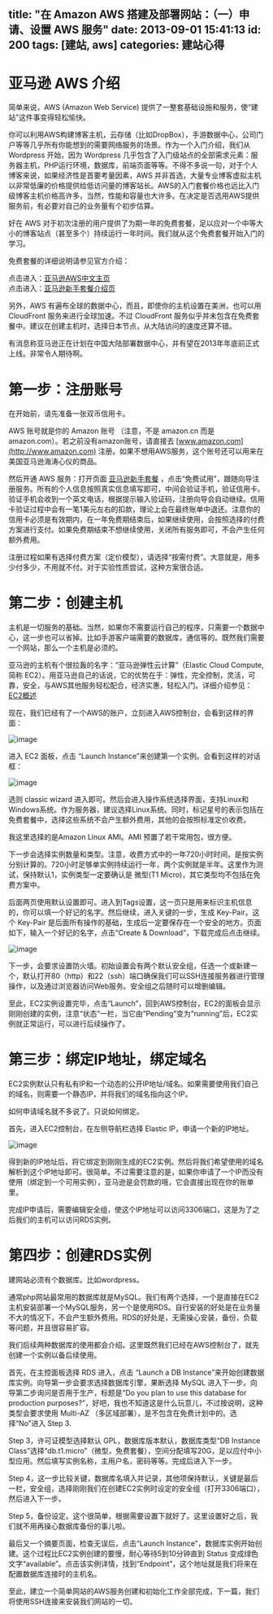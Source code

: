 title: "在 Amazon AWS 搭建及部署网站：（一）申请、设置 AWS 服务"
date: 2013-09-01 15:41:13
id: 200
tags: [建站, aws]
categories: 建站心得
---

# 亚马逊 AWS 介绍

简单来说，AWS (Amazon Web Service) 提供了一整套基础设施和服务，使“建站”这件事变得轻松愉快。

你可以利用AWS构建博客主机，云存储（比如DropBox），手游数据中心，公司门户等等几乎所有你能想到的需要网络服务的场景。作为一个入门介绍，我们从 Wordpress 开始，因为 Wordpress 几乎包含了入门级站点的全部需求元素：服务器主机，PHP运行环境，数据库，前端页面等等。不得不多说一句，对于个人博客来说，如果经济性是首要考量因素，AWS 并非首选，大量专业博客虚拟主机以非常低廉的价格提供给低访问量的博客站长。AWS的入门套餐价格也远比入门级博客主机价格高许多，当然，性能和容量也大许多。在决定是否选用AWS提供服务前，有必要对自己的业务量有个初步估算。

好在 AWS 对于初次注册的用户提供了为期一年的免费套餐，足以应对一个中等大小的博客站点（甚至多个）持续运行一年时间。我们就从这个免费套餐开始入门的学习。


免费套餐的详细说明请参见官方介绍：

点击进入：[亚马逊AWS中文主页](http://aws.amazon.com/cn/)    
点击进入：[亚马逊新手套餐介绍页](https://aws.amazon.com/cn/free/)

另外，AWS 有遍布全球的数据中心，而且，即使你的主机设置在美洲，也可以用 CloudFront 服务来进行全球加速。不过 CloudFront 服务似乎并未包含在免费套餐中。建议在创建主机时，选择日本节点，从大陆访问的速度还算不错。

有消息称亚马逊正在计划在中国大陆部署数据中心，并有望在2013年年底前正式上线。非常令人期待啊。

# 第一步：注册账号

在开始前，请先准备一张双币信用卡。

AWS 账号就是你的 Amazon 账号 （注意，不是 amazon.cn 而是 amazon.com）。若之前没有amazon账号，请直接去 [www.amazon.com](http://www.amazon.com) 注册。如果不想用AWS服务，这个账号还可以用来在美国亚马逊海涛心仪的商品。

然后开通 AWS 服务：打开页面 [亚马逊新手套餐](https://aws.amazon.com/cn/free/) ，点击“免费试用”，跟随向导注册服务。所有的个人信息按照真实信息填写即可，中间会验证手机，验证信用卡。验证手机会收到一个英文电话，根据提示输入验证码，注册向导会自动继续。信用卡验证过程中会有一笔1美元左右的扣款，理论上会在最终账单中退还。注意你的信用卡必须是有效期内，在一年免费期结束后，如果继续使用，会按照选择的付费方案进行支付。如果免费期结束不想继续使用，关闭所有服务即可，不会产生任何额外费用。

注册过程如果有选择付费方案（定价模型），请选择“按需付费”。大意就是，用多少付多少，不用就不付。对于实验性质尝试，这种方案很合适。

<!--more-->

# 第二步：创建主机

主机是一切服务的基础。当然，如果你不需要运行自己的程序，只需要一个数据中心，这一步也可以省掉。比如手游客户端需要的数据库，通信等的。既然我们需要一个网站，那么一个主机是必须的。

亚马逊的主机有个很拉轰的名字：“亚马逊弹性云计算”（Elastic Cloud Compute, 简称 EC2）。用亚马逊自己的话说，它的优势在于：弹性，完全控制，灵活，可靠，安全，与AWS其他服务轻松配合，经济实惠，轻松入门。详细介绍参见： [EC2概述](http://aws.amazon.com/cn/ec2/)

现在，我们已经有了一个AWS的账户，立刻进入AWS控制台，会看到这样的界面：

![image](http://static.catxn.cn/images/aws_00.png-o)

进入 EC2 面板，点击 “Launch Instance”来创建第一个实例。会看到这样的对话框：

![image](http://static.catxn.cn/images/aws_01.png-o)

选则 classic wizard 进入即可。然后会进入操作系统选择界面，支持Linux和Windows系统。作为服务器，建议选择Linux系统。同时，标记星号的表示包括在免费套餐中，选择这些系统不会产生额外费用，其他的会按照标准定价收费。

我这里选择的是Amazon Linux AMI。AMI 预置了若干常用包，很方便。

下一步会选择实例数量和类型。注意，收费方式中的一年720小时时间，是按实例分别计算的。720小时足够单实例持续运行一年，两个实例就是半年。这里作为测试，保持默认1，实例类型一定要确认是 微型(T1 Micro)，其它类型均不包括在免费方案中。

后面两页使用默认设置即可。进入到Tags设置，这一页只是用来标识主机信息的，你可以填一个好记的名字。然后继续，进入关键的一步，生成 Key-Pair。这个 Key-Pair 是后面所有操作的基础，生成后一定要保存在一个安全的地方。页面如下，输入一个好记的名字，点击“Create &amp; Download”，下载完成后点击继续。

![image](http://static.catxn.cn/images/aws_02.png-o)

下一步，会要求设置防火墙。初始设置会有两个默认安全组，任选一个或新建一个，默认打开80（http）和22（ssh）端口确保我们可以SSH连接服务器进行管理操作，以及通过浏览器访问Web服务。安全组之后随时可以增删编辑。

至此，EC2实例设置完毕，点击“Launch”，回到AWS控制台，EC2的面板会显示刚刚创建的实例，注意“状态”一栏，当它由“Pending”变为“running”后，EC2实例就正常运行，可以进行后续操作了。

# 第三步：绑定IP地址，绑定域名

EC2实例默认只有私有IP和一个动态的公开IP地址/域名。如果需要使用我们自己的域名，则需要一个静态IP，并将我们的域名指向这个IP。

如何申请域名就不多说了。只说如何绑定。

首先，进入EC2控制台，在左侧导航栏选择 Elastic IP，申请一个新的IP地址。

![image](http://static.catxn.cn/images/aws_03.png-o)

得到新的IP地址后，将它绑定到刚刚生成的EC2实例。然后将我们希望使用的域名解析到这个IP地址即可。很简单。不过需要注意的是，如果你申请了一个IP而没有使用（绑定到一个可用实例），亚马逊是会罚款的哦，它会直接出现在你的账单里。

完成IP申请后，需要编辑安全组，使这个IP地址可以访问3306端口，这是为了之后我们的主机可以访问RDS实例。

# 第四步：创建RDS实例

建网站必须有个数据库。比如wordpress。

通常php网站最常用的数据库就是MySQL。我们有两个选择，一个是直接在EC2主机安装部署一个MySQL服务，另一个是使用RDS。自行安装的好处是在业务量不大的情况下，不会产生额外费用。RDS的好处是，无需操心安装，备份，负载等问题，并且很容易扩容。

我们后续两种数据库的使用都会介绍。这里既然我们已经在AWS控制台了，就先创建一个实例以备后续使用。

首先，在主控面板选择 RDS 进入，点击 “Launch a DB Instance”来开始创建数据库实例。向导第一步会要求选择数据库引擎，果断选择 MySQL 进入下一步。向导第二步询问是否用于生产，标题是“Do you plan to use this database for production purposes?”，好吧，我也不知道这是什么玩意儿，不过按说明，这种类型会要求使用 Multi-AZ （多区域部署），是不包含在免费计划中的。选择“No”进入 Step 3.

Step 3，许可证模型选择默认 GPL，数据库版本默认，数据库类型“DB Instance Class”选择“db.t1.micro”（微型，免费套餐），空间分配填写20G，足以应付中小型应用。然后填写实例名称，主用户名，密码等等。完成后进入下一步。

Step 4，这一步比较关键，数据库名填入并记录，其他项保持默认，关键是最后一栏，安全组，选择刚刚我们在创建EC2实例时设定的安全组（打开3306端口），然后进入下一步。

Step 5，备份设定。这个很简单，根据需要设置下就好了。这里设置好之后，我们就不用再操心数据库备份的事儿啦。

最后又一个摘要页面，检查无误后，点击“Launch Instance”，数据库实例开始创建。这个过程比EC2实例创建的要慢，耐心等待5到10分钟直到 Status 变成绿色文字“available”。点击该实例详情，找到“Endpoint”，这个地址就是我们将来在配置数据库连接时的主机名。

至此，建立一个简单网站的AWS服务创建和初始化工作全部完成，下一篇，我们将使用SSH连接来安装我们网站的一切。